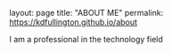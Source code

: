 layout: page
title: "ABOUT ME"
permalink: https://kdfullington.github.io/about

I am a professional in the technology field
